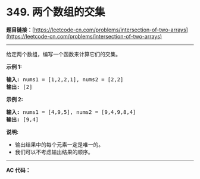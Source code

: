 # 349. 两个数组的交集

**题目链接：**[https://leetcode-cn.com/problems/intersection-of-two-arrays](https://leetcode-cn.com/problems/intersection-of-two-arrays)

---

<div class="content__1Y2H">
 <div class="notranslate">
  <p>给定两个数组，编写一个函数来计算它们的交集。</p> 
  <p><strong>示例 1:</strong></p> 
  <pre class="language-text"><strong>输入: </strong>nums1 = [1,2,2,1], nums2 = [2,2]
<strong>输出: </strong>[2]
</pre> 
  <p><strong>示例 2:</strong></p> 
  <pre class="language-text"><strong>输入: </strong>nums1 = [4,9,5], nums2 = [9,4,9,8,4]
<strong>输出: </strong>[9,4]</pre> 
  <p><strong>说明:</strong></p> 
  <ul> 
   <li>输出结果中的每个元素一定是唯一的。</li> 
   <li>我们可以不考虑输出结果的顺序。</li> 
  </ul> 
 </div>
</div>

---

**AC 代码：**

```java

```